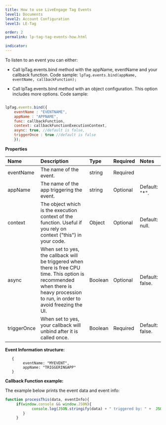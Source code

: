 ```yaml
---
title: How to use LiveEngage Tag Events
level1: Documents
level2: Account Configuration
level3: LE-Tag

order: 2
permalink: lp-tag-tag-events-how.html

indicator:
---
```


To listen to an event you can either:

- Call lpTag.events.bind method with the appName, eventName and your callback function.
	Code sample: ```lpTag.events.bind(appName, eventName, callbackFunction);```

- Call lpTag.events.bind method with an object configuration. This option includes more options.
Code sample:


```javascript

lpTag.events.bind({
    eventName : "EVENTNAME", 
    appName : "APPNAME", 
    func: callbackFunction,
    context: callbackFunctionExecutionContext,  
    async: true, //default is false,
    triggerOnce : true //default is false
    });
```
    
**Properties**

| Name | Description | Type  | Required | Notes |
| :--- | :--- | :--- | :--- | :--- |
| eventName | The name of the event. | string | Required | |
| appName | The name of the app triggering the event. | string | Optional | Default: "*". | func | The callback function when the event is triggered. | Function | Required | |
| context | The object which is the execution context of the function. Useful if you rely on context ("this") in your code. | Object | Optional | Default: null. |
| async | When set to yes, the callback will be triggered when there is free CPU time. This option is recommended when there is heavy procession to run, in order to avoid freezing the UI. | Boolean | Optional | Default: false.|
| triggerOnce  | When set to yes, your callback will unbind after it is called once.  | Boolean | Required | Default: false.|

**Event Information structure:**

       {
            eventName: "MYEVENT",
            appName: "TRIGGERINGAPP"
       }

**Callback Function example:**

The example below prints the event data and event info:

    
```javascript
function processThis(data, eventInfo){
     if(window.console && window.JSON){
            console.log(JSON.stringify(data) + " triggered by: " +  JSON.stringify(eventInfo));
        }
     }
```